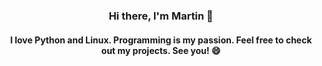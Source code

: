 ### <div align="center">Hi there, I'm Martin 👋</div>
#### <div align="center">I love Python and Linux. Programming is my passion. Feel free to check out my projects. See you! 😄</div>

<!--
**MartinTam/MartinTam** is a ✨ _special_ ✨ repository because its `README.md` (this file) appears on your GitHub profile.

Here are some ideas to get you started:

- 🔭 I’m currently working on ...
- 🌱 I’m currently learning ...
- 👯 I’m looking to collaborate on ...
- 🤔 I’m looking for help with ...
- 💬 Ask me about ...
- 📫 How to reach me: ...
- 😄 Pronouns: ...
- ⚡ Fun fact: ...
-->

